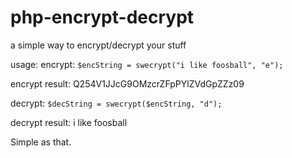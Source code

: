 # php-encrypt-decrypt
a simple way to encrypt/decrypt your stuff

usage:
encrypt: ```$encString = swecrypt("i like foosball", "e");```

encrypt result: Q254V1JJcG9OMzcrZFpPYlZVdGpZZz09

decrypt: ```$decString = swecrypt($encString, "d");```

decrypt result: i like foosball

Simple as that.
